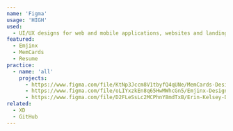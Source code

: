```yaml
---
name: 'Figma'
usage: 'HIGH'
used:
  - UI/UX designs for web and mobile applications, websites and landing pages
featured:
  - Emjinx
  - MemCards
  - Resume
practice:
  - name: 'all'
    projects:
      - https://www.figma.com/file/KtNp3Jccm8V1tbyfQ4qUNe/MemCards-Design?node-id=101%3A2&t=nnnpXI1xGzIJOFZ4-1
      - https://www.figma.com/file/oLIYxzkEn8q65HwMWhcGn5/Emjinx-Designs?node-id=0%3A1&t=eYjXI4cgcMIgH9T3-1
      - https://www.figma.com/file/D2FLeSsLc2MCPhnY8mdTxB/Erin-Kelsey-Designs?node-id=6%3A51&t=93AKDYdOMInI0kvf-1
related:
  - XD
  - GitHub
---
```


